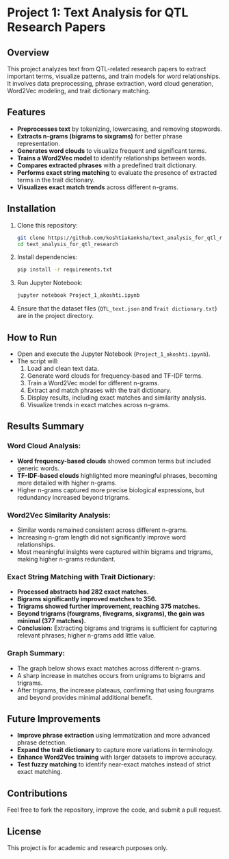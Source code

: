 # Project 1: Text Analysis for QTL Research Papers

## Overview

This project analyzes text from QTL-related research papers to extract important terms, visualize patterns, and train models for word relationships. It involves data preprocessing, phrase extraction, word cloud generation, Word2Vec modeling, and trait dictionary matching.

## Features

- **Preprocesses text** by tokenizing, lowercasing, and removing stopwords.
- **Extracts n-grams (bigrams to sixgrams)** for better phrase representation.
- **Generates word clouds** to visualize frequent and significant terms.
- **Trains a Word2Vec model** to identify relationships between words.
- **Compares extracted phrases** with a predefined trait dictionary.
- **Performs exact string matching** to evaluate the presence of extracted terms in the trait dictionary.
- **Visualizes exact match trends** across different n-grams.

## Installation

1. Clone this repository:
   ```bash
   git clone https://github.com/koshtiakanksha/text_analysis_for_qtl_research.git
   cd text_analysis_for_qtl_research
   ```
2. Install dependencies:
   ```bash
   pip install -r requirements.txt
   ```
3. Run Jupyter Notebook:
   ```bash
   jupyter notebook Project_1_akoshti.ipynb
   ```
4. Ensure that the dataset files (`QTL_text.json` and `Trait dictionary.txt`) are in the project directory.

## How to Run

- Open and execute the Jupyter Notebook (`Project_1_akoshti.ipynb`).
- The script will:
  1. Load and clean text data.
  2. Generate word clouds for frequency-based and TF-IDF terms.
  3. Train a Word2Vec model for different n-grams.
  4. Extract and match phrases with the trait dictionary.
  5. Display results, including exact matches and similarity analysis.
  6. Visualize trends in exact matches across n-grams.

## Results Summary

### **Word Cloud Analysis:**

- **Word frequency-based clouds** showed common terms but included generic words.
- **TF-IDF-based clouds** highlighted more meaningful phrases, becoming more detailed with higher n-grams.
- Higher n-grams captured more precise biological expressions, but redundancy increased beyond trigrams.

### **Word2Vec Similarity Analysis:**

- Similar words remained consistent across different n-grams.
- Increasing n-gram length did not significantly improve word relationships.
- Most meaningful insights were captured within bigrams and trigrams, making higher n-grams redundant.

### **Exact String Matching with Trait Dictionary:**

- **Processed abstracts had 282 exact matches.**
- **Bigrams significantly improved matches to 356.**
- **Trigrams showed further improvement, reaching 375 matches.**
- **Beyond trigrams (fourgrams, fivegrams, sixgrams), the gain was minimal (377 matches).**
- **Conclusion:** Extracting bigrams and trigrams is sufficient for capturing relevant phrases; higher n-grams add little value.

### **Graph Summary:**

- The graph below shows exact matches across different n-grams.
- A sharp increase in matches occurs from unigrams to bigrams and trigrams.
- After trigrams, the increase plateaus, confirming that using fourgrams and beyond provides minimal additional benefit.



## Future Improvements

- **Improve phrase extraction** using lemmatization and more advanced phrase detection.
- **Expand the trait dictionary** to capture more variations in terminology.
- **Enhance Word2Vec training** with larger datasets to improve accuracy.
- **Test fuzzy matching** to identify near-exact matches instead of strict exact matching.

## Contributions

Feel free to fork the repository, improve the code, and submit a pull request.

## License

This project is for academic and research purposes only.

